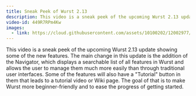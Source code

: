 ```yaml
---
title: Sneak Peek of Wurst 2.13
description: This video is a sneak peek of the upcoming Wurst 2.13 update showing some of the new features.
video-id: 449R7RPm4Kw
images:
  - link: https://cloud.githubusercontent.com/assets/10100202/12002977/93c2e90a-ab0f-11e5-870a-75e2e804879f.jpg
---
```

This video is a sneak peek of the upcoming Wurst 2.13 update showing some of the new features. The main change in this update is the addition of the Navigator, which displays a searchable list of all features in Wurst and allows the user to manage them much more easily than through traditional user interfaces. Some of the features will also have a "Tutorial" button in them that leads to a tutorial video or Wiki page. The goal of that is to make Wurst more beginner-friendly and to ease the progress of getting started.
